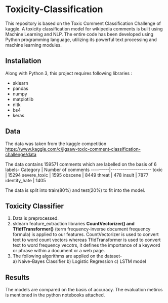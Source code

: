 # Toxicity-Classification
This repository is based on the Toxic Comment Classification Challenge of kaggle. A toxicity classification model for wikipedia comments is built using Machine Learning and NLP. The entire code has been developed using Python programming language, utilizing its powerful text processing and machine learning modules.

## Installation
Along with Python 3, this project requires following libraries :
  * sklearn
  * pandas
  * numpy
  * matplotlib
  * nltk
  * bs4
  * keras
  
## Data 
  The data was taken from the kaggle competition <https://www.kaggle.com/c/jigsaw-toxic-comment-classification-challenge/data>

  The data contains 159571 comments which are labelled on the basis of 6 labels-
  Category | Number of comments
  ---------|--------------------
  toxic | 15294
  severe_toxic | 1595
  obscene | 8449
  threat | 478
  insult | 7877
  identity_hate | 1405

  The data is split into train(80%) and test(20%) to fit into the model.

## Toxicity Classifier
  1. Data is preprocessed.
  2. sklearn feature_extraction libraries __CountVectorizer() and TfidfTransformer()__ (term frequency-inverse document frequency formula) is applied to our features. 
  CountVectorizer is used to convert text to word count vectors whereas TfidTransformer is used to convert text to word frequency vecotrs, it defines the importance of a keyword or phrase within a document or a web page.
  3. The following algorithms are applied on the dataset- <br/>
      a) Naive-Bayes Classifier
      b) Logistic Regression
      c) LSTM model
      
## Results 
The models are compared on the basis of accuracy. 
The evaluation metircs is mentioned in the python notebooks attached.
